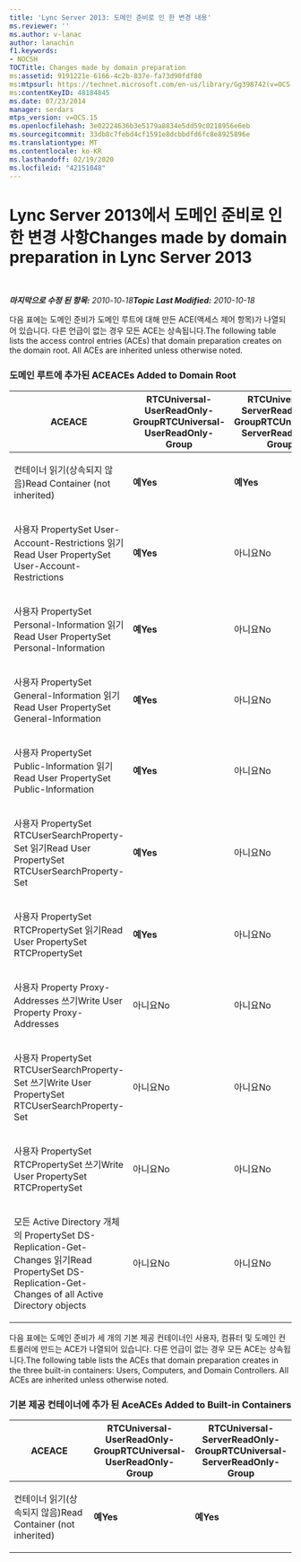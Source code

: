 ```yaml
---
title: 'Lync Server 2013: 도메인 준비로 인 한 변경 내용'
ms.reviewer: ''
ms.author: v-lanac
author: lanachin
f1.keywords:
- NOCSH
TOCTitle: Changes made by domain preparation
ms:assetid: 9191221e-6166-4c2b-837e-fa73d90fdf80
ms:mtpsurl: https://technet.microsoft.com/en-us/library/Gg398742(v=OCS.15)
ms:contentKeyID: 48184845
ms.date: 07/23/2014
manager: serdars
mtps_version: v=OCS.15
ms.openlocfilehash: 3e02224636b3e5179a8834e5dd59c0218956e6eb
ms.sourcegitcommit: 33db8c7febd4cf1591e8dcbbdfd6fc8e8925896e
ms.translationtype: MT
ms.contentlocale: ko-KR
ms.lasthandoff: 02/19/2020
ms.locfileid: "42151048"
---
```

<div data-xmlns="http://www.w3.org/1999/xhtml">

<div class="topic" data-xmlns="http://www.w3.org/1999/xhtml" data-msxsl="urn:schemas-microsoft-com:xslt" data-cs="http://msdn.microsoft.com/">

<div data-asp="https://msdn2.microsoft.com/asp">

# <a name="changes-made-by-domain-preparation-in-lync-server-2013"></a><span data-ttu-id="cec5b-102">Lync Server 2013에서 도메인 준비로 인 한 변경 사항</span><span class="sxs-lookup"><span data-stu-id="cec5b-102">Changes made by domain preparation in Lync Server 2013</span></span>

</div>

<div id="mainSection">

<div id="mainBody">

<span> </span>

<span data-ttu-id="cec5b-103">_**마지막으로 수정 된 항목:** 2010-10-18_</span><span class="sxs-lookup"><span data-stu-id="cec5b-103">_**Topic Last Modified:** 2010-10-18_</span></span>

<span data-ttu-id="cec5b-p101">다음 표에는 도메인 준비가 도메인 루트에 대해 만든 ACE(액세스 제어 항목)가 나열되어 있습니다. 다른 언급이 없는 경우 모든 ACE는 상속됩니다.</span><span class="sxs-lookup"><span data-stu-id="cec5b-p101">The following table lists the access control entries (ACEs) that domain preparation creates on the domain root. All ACEs are inherited unless otherwise noted.</span></span>

<div id="sectionSection0" class="section">

### <a name="aces-added-to-domain-root"></a><span data-ttu-id="cec5b-106">도메인 루트에 추가된 ACE</span><span class="sxs-lookup"><span data-stu-id="cec5b-106">ACEs Added to Domain Root</span></span>

<table style="width:100%;">
<colgroup>
<col style="width: 16%" />
<col style="width: 16%" />
<col style="width: 16%" />
<col style="width: 16%" />
<col style="width: 16%" />
<col style="width: 16%" />
</colgroup>
<thead>
<tr class="header">
<th><span data-ttu-id="cec5b-107">ACE</span><span class="sxs-lookup"><span data-stu-id="cec5b-107">ACE</span></span></th>
<th><span data-ttu-id="cec5b-108">RTCUniversal-UserReadOnly-Group</span><span class="sxs-lookup"><span data-stu-id="cec5b-108">RTCUniversal-UserReadOnly-Group</span></span></th>
<th><span data-ttu-id="cec5b-109">RTCUniversal-ServerReadOnly-Group</span><span class="sxs-lookup"><span data-stu-id="cec5b-109">RTCUniversal-ServerReadOnly-Group</span></span></th>
<th><span data-ttu-id="cec5b-110">RTCUniversal UserAdmins</span><span class="sxs-lookup"><span data-stu-id="cec5b-110">RTCUniversal-UserAdmins</span></span></th>
<th><span data-ttu-id="cec5b-111">RTCHSUniversal-서비스</span><span class="sxs-lookup"><span data-stu-id="cec5b-111">RTCHSUniversal-Services</span></span></th>
<th><span data-ttu-id="cec5b-112">인증 된 사용자</span><span class="sxs-lookup"><span data-stu-id="cec5b-112">Authenticated-Users</span></span></th>
</tr>
</thead>
<tbody>
<tr class="odd">
<td><p><span data-ttu-id="cec5b-113">컨테이너 읽기(상속되지 않음)</span><span class="sxs-lookup"><span data-stu-id="cec5b-113">Read Container (not inherited)</span></span></p></td>
<td><p><span data-ttu-id="cec5b-114"><strong>예</strong></span><span class="sxs-lookup"><span data-stu-id="cec5b-114"><strong>Yes</strong></span></span></p></td>
<td><p><span data-ttu-id="cec5b-115"><strong>예</strong></span><span class="sxs-lookup"><span data-stu-id="cec5b-115"><strong>Yes</strong></span></span></p></td>
<td><p><span data-ttu-id="cec5b-116">아니요</span><span class="sxs-lookup"><span data-stu-id="cec5b-116">No</span></span></p></td>
<td><p><span data-ttu-id="cec5b-117">아니요</span><span class="sxs-lookup"><span data-stu-id="cec5b-117">No</span></span></p></td>
<td><p><span data-ttu-id="cec5b-118">아니요</span><span class="sxs-lookup"><span data-stu-id="cec5b-118">No</span></span></p></td>
</tr>
<tr class="even">
<td><p><span data-ttu-id="cec5b-119">사용자 PropertySet User-Account-Restrictions 읽기</span><span class="sxs-lookup"><span data-stu-id="cec5b-119">Read User PropertySet User-Account-Restrictions</span></span></p></td>
<td><p><span data-ttu-id="cec5b-120"><strong>예</strong></span><span class="sxs-lookup"><span data-stu-id="cec5b-120"><strong>Yes</strong></span></span></p></td>
<td><p><span data-ttu-id="cec5b-121">아니요</span><span class="sxs-lookup"><span data-stu-id="cec5b-121">No</span></span></p></td>
<td><p><span data-ttu-id="cec5b-122">아니요</span><span class="sxs-lookup"><span data-stu-id="cec5b-122">No</span></span></p></td>
<td><p><span data-ttu-id="cec5b-123">아니요</span><span class="sxs-lookup"><span data-stu-id="cec5b-123">No</span></span></p></td>
<td><p><span data-ttu-id="cec5b-124">아니요</span><span class="sxs-lookup"><span data-stu-id="cec5b-124">No</span></span></p></td>
</tr>
<tr class="odd">
<td><p><span data-ttu-id="cec5b-125">사용자 PropertySet Personal-Information 읽기</span><span class="sxs-lookup"><span data-stu-id="cec5b-125">Read User PropertySet Personal-Information</span></span></p></td>
<td><p><span data-ttu-id="cec5b-126"><strong>예</strong></span><span class="sxs-lookup"><span data-stu-id="cec5b-126"><strong>Yes</strong></span></span></p></td>
<td><p><span data-ttu-id="cec5b-127">아니요</span><span class="sxs-lookup"><span data-stu-id="cec5b-127">No</span></span></p></td>
<td><p><span data-ttu-id="cec5b-128">아니요</span><span class="sxs-lookup"><span data-stu-id="cec5b-128">No</span></span></p></td>
<td><p><span data-ttu-id="cec5b-129">아니요</span><span class="sxs-lookup"><span data-stu-id="cec5b-129">No</span></span></p></td>
<td><p><span data-ttu-id="cec5b-130">아니요</span><span class="sxs-lookup"><span data-stu-id="cec5b-130">No</span></span></p></td>
</tr>
<tr class="even">
<td><p><span data-ttu-id="cec5b-131">사용자 PropertySet General-Information 읽기</span><span class="sxs-lookup"><span data-stu-id="cec5b-131">Read User PropertySet General-Information</span></span></p></td>
<td><p><span data-ttu-id="cec5b-132"><strong>예</strong></span><span class="sxs-lookup"><span data-stu-id="cec5b-132"><strong>Yes</strong></span></span></p></td>
<td><p><span data-ttu-id="cec5b-133">아니요</span><span class="sxs-lookup"><span data-stu-id="cec5b-133">No</span></span></p></td>
<td><p><span data-ttu-id="cec5b-134">아니요</span><span class="sxs-lookup"><span data-stu-id="cec5b-134">No</span></span></p></td>
<td><p><span data-ttu-id="cec5b-135">아니요</span><span class="sxs-lookup"><span data-stu-id="cec5b-135">No</span></span></p></td>
<td><p><span data-ttu-id="cec5b-136">아니요</span><span class="sxs-lookup"><span data-stu-id="cec5b-136">No</span></span></p></td>
</tr>
<tr class="odd">
<td><p><span data-ttu-id="cec5b-137">사용자 PropertySet Public-Information 읽기</span><span class="sxs-lookup"><span data-stu-id="cec5b-137">Read User PropertySet Public-Information</span></span></p></td>
<td><p><span data-ttu-id="cec5b-138"><strong>예</strong></span><span class="sxs-lookup"><span data-stu-id="cec5b-138"><strong>Yes</strong></span></span></p></td>
<td><p><span data-ttu-id="cec5b-139">아니요</span><span class="sxs-lookup"><span data-stu-id="cec5b-139">No</span></span></p></td>
<td><p><span data-ttu-id="cec5b-140">아니요</span><span class="sxs-lookup"><span data-stu-id="cec5b-140">No</span></span></p></td>
<td><p><span data-ttu-id="cec5b-141">아니요</span><span class="sxs-lookup"><span data-stu-id="cec5b-141">No</span></span></p></td>
<td><p><span data-ttu-id="cec5b-142">아니요</span><span class="sxs-lookup"><span data-stu-id="cec5b-142">No</span></span></p></td>
</tr>
<tr class="even">
<td><p><span data-ttu-id="cec5b-143">사용자 PropertySet RTCUserSearchProperty-Set 읽기</span><span class="sxs-lookup"><span data-stu-id="cec5b-143">Read User PropertySet RTCUserSearchProperty-Set</span></span></p></td>
<td><p><span data-ttu-id="cec5b-144"><strong>예</strong></span><span class="sxs-lookup"><span data-stu-id="cec5b-144"><strong>Yes</strong></span></span></p></td>
<td><p><span data-ttu-id="cec5b-145">아니요</span><span class="sxs-lookup"><span data-stu-id="cec5b-145">No</span></span></p></td>
<td><p><span data-ttu-id="cec5b-146">아니요</span><span class="sxs-lookup"><span data-stu-id="cec5b-146">No</span></span></p></td>
<td><p><span data-ttu-id="cec5b-147">아니요</span><span class="sxs-lookup"><span data-stu-id="cec5b-147">No</span></span></p></td>
<td><p><span data-ttu-id="cec5b-148"><strong>예</strong></span><span class="sxs-lookup"><span data-stu-id="cec5b-148"><strong>Yes</strong></span></span></p></td>
</tr>
<tr class="odd">
<td><p><span data-ttu-id="cec5b-149">사용자 PropertySet RTCPropertySet 읽기</span><span class="sxs-lookup"><span data-stu-id="cec5b-149">Read User PropertySet RTCPropertySet</span></span></p></td>
<td><p><span data-ttu-id="cec5b-150"><strong>예</strong></span><span class="sxs-lookup"><span data-stu-id="cec5b-150"><strong>Yes</strong></span></span></p></td>
<td><p><span data-ttu-id="cec5b-151">아니요</span><span class="sxs-lookup"><span data-stu-id="cec5b-151">No</span></span></p></td>
<td><p><span data-ttu-id="cec5b-152">아니요</span><span class="sxs-lookup"><span data-stu-id="cec5b-152">No</span></span></p></td>
<td><p><span data-ttu-id="cec5b-153">아니요</span><span class="sxs-lookup"><span data-stu-id="cec5b-153">No</span></span></p></td>
<td><p><span data-ttu-id="cec5b-154">아니요</span><span class="sxs-lookup"><span data-stu-id="cec5b-154">No</span></span></p></td>
</tr>
<tr class="even">
<td><p><span data-ttu-id="cec5b-155">사용자 Property Proxy-Addresses 쓰기</span><span class="sxs-lookup"><span data-stu-id="cec5b-155">Write User Property Proxy-Addresses</span></span></p></td>
<td><p><span data-ttu-id="cec5b-156">아니요</span><span class="sxs-lookup"><span data-stu-id="cec5b-156">No</span></span></p></td>
<td><p><span data-ttu-id="cec5b-157">아니요</span><span class="sxs-lookup"><span data-stu-id="cec5b-157">No</span></span></p></td>
<td><p><span data-ttu-id="cec5b-158"><strong>예</strong></span><span class="sxs-lookup"><span data-stu-id="cec5b-158"><strong>Yes</strong></span></span></p></td>
<td><p><span data-ttu-id="cec5b-159">아니요</span><span class="sxs-lookup"><span data-stu-id="cec5b-159">No</span></span></p></td>
<td><p><span data-ttu-id="cec5b-160">아니요</span><span class="sxs-lookup"><span data-stu-id="cec5b-160">No</span></span></p></td>
</tr>
<tr class="odd">
<td><p><span data-ttu-id="cec5b-161">사용자 PropertySet RTCUserSearchProperty-Set 쓰기</span><span class="sxs-lookup"><span data-stu-id="cec5b-161">Write User PropertySet RTCUserSearchProperty-Set</span></span></p></td>
<td><p><span data-ttu-id="cec5b-162">아니요</span><span class="sxs-lookup"><span data-stu-id="cec5b-162">No</span></span></p></td>
<td><p><span data-ttu-id="cec5b-163">아니요</span><span class="sxs-lookup"><span data-stu-id="cec5b-163">No</span></span></p></td>
<td><p><span data-ttu-id="cec5b-164"><strong>예</strong></span><span class="sxs-lookup"><span data-stu-id="cec5b-164"><strong>Yes</strong></span></span></p></td>
<td><p><span data-ttu-id="cec5b-165">아니요</span><span class="sxs-lookup"><span data-stu-id="cec5b-165">No</span></span></p></td>
<td><p><span data-ttu-id="cec5b-166">아니요</span><span class="sxs-lookup"><span data-stu-id="cec5b-166">No</span></span></p></td>
</tr>
<tr class="even">
<td><p><span data-ttu-id="cec5b-167">사용자 PropertySet RTCPropertySet 쓰기</span><span class="sxs-lookup"><span data-stu-id="cec5b-167">Write User PropertySet RTCPropertySet</span></span></p></td>
<td><p><span data-ttu-id="cec5b-168">아니요</span><span class="sxs-lookup"><span data-stu-id="cec5b-168">No</span></span></p></td>
<td><p><span data-ttu-id="cec5b-169">아니요</span><span class="sxs-lookup"><span data-stu-id="cec5b-169">No</span></span></p></td>
<td><p><span data-ttu-id="cec5b-170"><strong>예</strong></span><span class="sxs-lookup"><span data-stu-id="cec5b-170"><strong>Yes</strong></span></span></p></td>
<td><p><span data-ttu-id="cec5b-171">아니요</span><span class="sxs-lookup"><span data-stu-id="cec5b-171">No</span></span></p></td>
<td><p><span data-ttu-id="cec5b-172">아니요</span><span class="sxs-lookup"><span data-stu-id="cec5b-172">No</span></span></p></td>
</tr>
<tr class="odd">
<td><p><span data-ttu-id="cec5b-173">모든 Active Directory 개체의 PropertySet DS-Replication-Get-Changes 읽기</span><span class="sxs-lookup"><span data-stu-id="cec5b-173">Read PropertySet DS-Replication-Get-Changes of all Active Directory objects</span></span></p></td>
<td><p><span data-ttu-id="cec5b-174">아니요</span><span class="sxs-lookup"><span data-stu-id="cec5b-174">No</span></span></p></td>
<td><p><span data-ttu-id="cec5b-175">아니요</span><span class="sxs-lookup"><span data-stu-id="cec5b-175">No</span></span></p></td>
<td><p><span data-ttu-id="cec5b-176">아니요</span><span class="sxs-lookup"><span data-stu-id="cec5b-176">No</span></span></p></td>
<td><p><span data-ttu-id="cec5b-177"><strong>예</strong></span><span class="sxs-lookup"><span data-stu-id="cec5b-177"><strong>Yes</strong></span></span></p></td>
<td><p><span data-ttu-id="cec5b-178">아니요</span><span class="sxs-lookup"><span data-stu-id="cec5b-178">No</span></span></p></td>
</tr>
</tbody>
</table>


<span data-ttu-id="cec5b-p102">다음 표에는 도메인 준비가 세 개의 기본 제공 컨테이너인 사용자, 컴퓨터 및 도메인 컨트롤러에 만드는 ACE가 나열되어 있습니다. 다른 언급이 없는 경우 모든 ACE는 상속됩니다.</span><span class="sxs-lookup"><span data-stu-id="cec5b-p102">The following table lists the ACEs that domain preparation creates in the three built-in containers: Users, Computers, and Domain Controllers. All ACEs are inherited unless otherwise noted.</span></span>

### <a name="aces-added-to-built-in-containers"></a><span data-ttu-id="cec5b-181">기본 제공 컨테이너에 추가 된 Ace</span><span class="sxs-lookup"><span data-stu-id="cec5b-181">ACEs Added to Built-in Containers</span></span>

<table>
<colgroup>
<col style="width: 33%" />
<col style="width: 33%" />
<col style="width: 33%" />
</colgroup>
<thead>
<tr class="header">
<th><span data-ttu-id="cec5b-182">ACE</span><span class="sxs-lookup"><span data-stu-id="cec5b-182">ACE</span></span></th>
<th><span data-ttu-id="cec5b-183">RTCUniversal-UserReadOnly-Group</span><span class="sxs-lookup"><span data-stu-id="cec5b-183">RTCUniversal-UserReadOnly-Group</span></span></th>
<th><span data-ttu-id="cec5b-184">RTCUniversal-ServerReadOnly-Group</span><span class="sxs-lookup"><span data-stu-id="cec5b-184">RTCUniversal-ServerReadOnly-Group</span></span></th>
</tr>
</thead>
<tbody>
<tr class="odd">
<td><p><span data-ttu-id="cec5b-185">컨테이너 읽기(상속되지 않음)</span><span class="sxs-lookup"><span data-stu-id="cec5b-185">Read Container (not inherited)</span></span></p></td>
<td><p><span data-ttu-id="cec5b-186"><strong>예</strong></span><span class="sxs-lookup"><span data-stu-id="cec5b-186"><strong>Yes</strong></span></span></p></td>
<td><p><span data-ttu-id="cec5b-187"><strong>예</strong></span><span class="sxs-lookup"><span data-stu-id="cec5b-187"><strong>Yes</strong></span></span></p></td>
</tr>
</tbody>
</table>


</div>

</div>

<span> </span>

</div>

</div>

</div>

